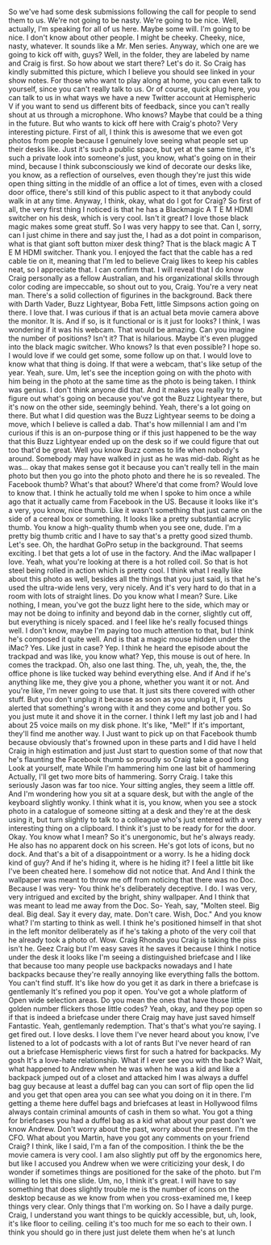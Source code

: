 So we've had some desk submissions following the call for people to send them to us.
We're not going to be nasty.
We're going to be nice.
Well, actually, I'm speaking for all of us here.
Maybe some will.
I'm going to be nice.
I don't know about other people.
I might be cheeky.
Cheeky, nice, nasty, whatever.
It sounds like a Mr. Men series.
Anyway, which one are we going to kick off with, guys?
Well, in the folder, they are labeled by name and Craig is first.
So how about we start there?
Let's do it.
So Craig has kindly submitted this picture, which I believe you should see linked in your
show notes.
For those who want to play along at home, you can even talk to yourself, since you can't
really talk to us.
Or of course, quick plug here, you can talk to us in what ways we have a new Twitter account
at Hemispheric V if you want to send us different bits of feedback, since you can't really shout
at us through a microphone. Who knows? Maybe that could be a thing in the future. But who
wants to kick off here with Craig's photo? Very interesting picture.
First of all, I think this is awesome that we even got photos from people because I genuinely
love seeing what people set up their desks like. Just it's such a public space, but yet
at the same time, it's such a private look into someone's just, you know, what's going
on in their mind, because I think subconsciously we kind of decorate our
desks like, you know, as a reflection of ourselves, even though they're just this
wide open thing sitting in the middle of an office a lot of times, even with a
closed door office, there's still kind of this public aspect to it that anybody
could walk in at any time. Anyway, I think, okay, what do I got for Craig? So
first of all, the very first thing I noticed is that he has a Blackmagic
A T E M HDMI switcher on his desk, which is very cool.
Isn't it great? I love those black magic makes some great stuff.
So I was very happy to see that.
Can I, sorry, can I just chime in there and say just the,
I had as a dot point in comparison,
what is that giant soft button mixer desk thing?
That is the black magic A T E M HDMI switcher. Thank you.
I enjoyed the fact that the cable has a red cable tie on it, meaning that I'm led to believe
Craig likes to keep his cables neat, so I appreciate that.
I can confirm that. I will reveal that I do know Craig personally as a fellow Australian,
and his organizational skills through color coding are impeccable, so shout out to you, Craig.
You're a very neat man.
There's a solid collection of figurines in the background.
Back there with Darth Vader, Buzz Lightyear, Boba Fett,
little Simpsons action going on there. I love that.
I was curious if that is an actual beta movie camera above the monitor.
It is.
And if so, is it functional or is it just for looks?
I think, I was wondering if it was his webcam.
That would be amazing.
Can you imagine the number of positions?
Isn't it?
That is hilarious.
Maybe it's even plugged into the black magic switcher.
Who knows?
Is that even possible?
I hope so.
I would love if we could get some, some follow up on that.
I would love to know what that thing is doing.
If that were a webcam, that's like setup of the year.
Yeah, sure.
Um, let's see the inception going on with the photo with him being in the photo at
the same time as the photo is being taken.
I think was genius. I don't think anyone did that. And it makes you really try to figure
out what's going on because you've got the Buzz Lightyear there, but it's now on the
other side, seemingly behind. Yeah, there's a lot going on there. But what I did question
was the Buzz Lightyear seems to be doing a move, which I believe is called a dab. That's
how millennial I am and I'm curious if this is an on-purpose thing or if this
just happened to be the way that this Buzz Lightyear ended up on the desk so
if we could figure that out too that'd be great. Well you know Buzz comes to
life when nobody's around. Somebody may have walked in just as he was mid-dab.
Right as he was... okay that makes sense got it because you can't really tell in
the main photo but then you go into the photo photo and there he is so revealed.
The Facebook thumb? What's that about? Where'd that come from?
Would love to know that. I think he actually told me when I spoke to him
once a while ago that it actually came from Facebook in the US. Because it
looks like it's a very, you know, nice thumb. Like it wasn't something that just
came on the side of a cereal box or something. It looks like a pretty
substantial acrylic thumb. You know a high-quality thumb when you see one, dude.
I'm a pretty big thumb critic and I have to say that's a pretty good sized thumb.
Let's see. Oh, the hardhat GoPro setup in the background. That seems exciting. I bet that
gets a lot of use in the factory. And the iMac wallpaper I love.
Yeah, what you're looking at there is a hot rolled coil. So that is hot steel being rolled
in action which is pretty cool. I think what I really like about this photo as well, besides
all the things that you just said, is that he's used the ultra-wide lens very, very nicely. And
it's very hard to do that in a room with lots of straight lines. Do you know what I mean?
Sure.
Like nothing, I mean, you've got the buzz light here to the side, which may or may not be doing
to infinity and beyond dab in the corner, slightly cut off, but everything is nicely spaced.
and I feel like he's really focused things well. I don't know, maybe I'm paying too much attention
to that, but I think he's composed it quite well. And is that a magic mouse hidden under the iMac?
Yes. Like just in case? Yep. I think he heard the episode about the trackpad and was like,
you know what? Yep, this mouse is out of here. In comes the trackpad. Oh, also one last thing.
The, uh, yeah, the, the, the office phone is like tucked way behind everything else. And if
And if he's anything like me, they give you a phone, whether you want it or not.
And you're like, I'm never going to use that.
It just sits there covered with other stuff.
But you don't unplug it because as soon as you unplug it, IT gets alerted that something's
wrong with it and they come and bother you.
So you just mute it and shove it in the corner.
I think I left my last job and I had about 25 voice mails on my disk phone.
It's like, "Mel!"
If it's important, they'll find me another way.
I
Just want to pick up on that Facebook thumb because obviously that's frowned upon in these parts
and I did have I held Craig in high estimation and just
Just start to question some of that now that he's flaunting the Facebook thumb so proudly so Craig take a good long
Look at yourself, mate
While I'm hammering him one last bit of hammering
Actually, I'll get two more bits of hammering. Sorry Craig. I take this seriously
Jason was far too nice. Your sitting angles, they seem a little off. And I'm wondering how you sit
at a square desk, but with the angle of the keyboard slightly wonky.
I think what it is, you know, when you see a stock photo in a catalogue of someone sitting at a desk
and they're at the desk using it, but turn slightly to talk to a colleague who's just
entered with a very interesting thing on a clipboard. I think it's just to be ready for
for the door. Okay. You know what I mean? So it's unergonomic, but he's always ready.
He also has no apparent dock on his screen. He's got lots of icons, but no dock. And that's a bit
of a disappointment or a worry. Is he a hiding dock kind of guy? And if he's hiding it, where is
he hiding it? I feel a little bit like I've been cheated here. I somehow did not notice that. And
And I think the wallpaper was meant to throw me off from noticing that there was no Doc.
Because I was very-
You think he's deliberately deceptive.
I do.
I was very, very intrigued and excited by the bright, shiny wallpaper.
And I think that was meant to lead me away from the Doc.
So-
Yeah, say, "Molten steel.
Big deal.
Big deal.
Say it every day, mate.
Don't care.
Wish, Doc."
And you know what?
I'm starting to think as well.
I think he's positioned himself in that shot in the left monitor deliberately as if he's
taking a photo of the very coil that he already took a photo of.
Wow.
Craig Rhonda you Craig is taking the piss isn't he.
Geez Craig but I'm easy saves it he saves it because I think I notice under the desk it looks like I'm seeing a distinguished briefcase
and I like that because too many people use backpacks nowadays and I hate backpacks because they're really annoying like everything falls the bottom.
You can't find stuff. It's like how do you get it as dark in there a briefcase is gentlemanly
It's refined you pop it open. You've got a whole platform of
Open wide selection areas. Do you mean the ones that have those little golden number flickers those little codes?
Yeah, okay, and they pop open so if that is indeed a briefcase under there
Craig may have just saved himself
Fantastic. Yeah, gentlemanly redemption. That's that's what you're saying. I get fired out. I love desks. I love them
I've never heard about you know, I've listened to a lot of podcasts with a lot of rants
But I've never heard of ran out a briefcase
Hemispheric views first for such a hatred for backpacks. My gosh
It's a love-hate relationship. What if I ever see you with the back?
Wait, what happened to Andrew when he was when he was a kid and like a backpack jumped out of a closet and attacked him
I was always a duffel bag guy because at least a duffel bag can you can sort of flip open the lid and you get that open area you can see what you doing on it in there.
I'm getting a theme here duffel bags and briefcases at least in Hollywood films always contain criminal amounts of cash in them so what.
You got a thing for briefcases you had a duffel bag as a kid what about your past don't we know Andrew.
Don't worry about the past, worry about the present. I'm the CFO.
What about you Martin, have you got any comments on your friend Craig?
I think, like I said, I'm a fan of the composition. I think the be the movie camera is very cool.
I am also slightly put off by the ergonomics here, but like I accused you Andrew when we were criticizing your desk,
I do wonder if sometimes things are positioned for the sake of the photo.
but I'm willing to let this one slide.
Um, no, I think it's great.
I will have to say something that does slightly trouble me
is the number of icons on the desktop
because as we know from when you cross-examined me,
I keep things very clear.
Only things that I'm working on.
So I have a daily purge.
Craig, I understand you want things to be quickly accessible,
but, uh, look, it's like floor to ceiling.
ceiling it's too much for me so each to their own. I think you should go in there
just just delete them when he's at lunch
